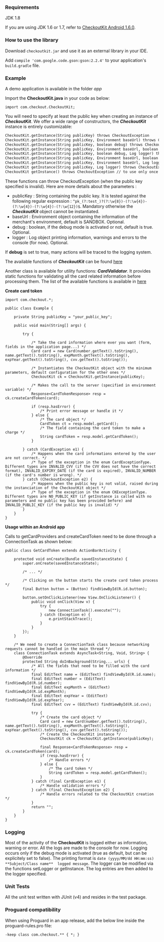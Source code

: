 ### Requirements

JDK 1.8

If you are using JDK 1.6 or 1.7, refer to [CheckoutKit Android 1.6.0](https://github.com/checkout/checkoutkit-android/tree/1.6.0).

### How to use the library

Download ```checkoutkit.jar``` and use it as an external library in your IDE.

Add ```compile 'com.google.code.gson:gson:2.2.4'``` to your application's ```build.gradle``` file.

### Example

A demo application is available in the folder *app*

Import the **CheckoutKit.java** in your code as below:
```
import com.checkout.CheckoutKit;
```

You will need to specify at least the public key when creating an instance of ***CheckoutKit***. We offer a wide range of constructors, the ***CheckoutKit*** instance is entirely customizable:

```html
CheckoutKit.getInstance(String publicKey) throws CheckoutException
CheckoutKit.getInstance(String publicKey, Environment baseUrl) throws CheckoutException
CheckoutKit.getInstance(String publicKey, boolean debug) throws CheckoutException
CheckoutKit.getInstance(String publicKey, Environment baseUrl, boolean debug) throws CheckoutException
CheckoutKit.getInstance(String publicKey, boolean debug, Log logger) throws CheckoutException
CheckoutKit.getInstance(String publicKey, Environment baseUrl, boolean debug, Log logger) throws CheckoutException
CheckoutKit.getInstance(String publicKey, Environment baseUrl, Log logger) throws CheckoutException
CheckoutKit getInstance(String publicKey, Log logger) throws CheckoutException
CheckoutKit getInstance() throws CheckoutException // to use only once the CheckoutKit object has been instantiated, otherwise throws a CheckoutException
```

These functions can throw CheckoutException (when the public key specified is invalid).
Here are more details about the parameters :
- publicKey : String containing the public key. It is tested against the following regular expression : ```^pk_(?:test_)?(?:\w{8})-(?:\w{4})-(?:\w{4})-(?:\w{4})-(?:\w{12})$```. Mandatory otherwise the ***CheckoutKit*** object cannot be instantiated.
- baseUrl : Environment object containing the information of the merchant's environment, default is SANDBOX. Optional.
- debug : boolean, if the debug mode is activated or not, default is true. Optional.
- logger : Log object printing information, warnings and errors to the console (for now). Optional.

If **debug** is set to true, many actions will be traced to the logging system.

The available functions of ***CheckoutKit*** can be found [here](http://docs.checkout.com/mobile/android-kit/reference/checkoutkit)

Another class is available for utility functions: ***CardValidator***. It provides static functions for validating all the card related information before processing them. The list of the available functions is available in [here](http://docs.checkout.com/mobile/android-kit/reference/cardvalidator)


**Create card token**

```
import com.checkout.*;

public class Example {

    private String publicKey = "your_public_key";

    public void main(String[] args) {

        try {

            /* Take the card information where ever you want (form, fields in the application page...) */
            Card card = new Card(number.getText().toString(), name.getText().toString(), expMonth.getText().toString(), expYear.getText().toString(), cvv.getText().toString());

            /* Instantiates the CheckoutKit object with the minimum parameters, default configuration for the other ones */
            CheckoutKit ck = CheckoutKit.getInstance(publicKey);

            /* Makes the call to the server (specified in environment variable) */
            Response<CardTokenResponse> resp = ck.createCardToken(card);

            if (resp.hasError) {
                /* Print error message or handle it */
            } else {
                /* The card object */
                CardToken ct = resp.model.getCard();
                /* The field containing the card token to make a charge */
                String cardToken = resp.model.getCardToken();
            }

        } catch (CardException e1) {
            /* Happens when the card informations entered by the user are not correct. */
            /* Type of the exception in the enum CardExceptionType. Different types are INVALID_CVV (if the CVV does not have the correct format), INVALID_EXPIRY_DATE (if the card is expired), INVALID_NUMBER (if the card's number is wrong). */
        } catch (CheckoutException e2) {
            /* Happens when the public key is not valid, raised during the instanciation of the CheckoutKit object */
            /* Type of the exception in the enum CKExceptionType. Different types are NO_PUBLIC_KEY (if getInstance is called with no parameters and no public key has been provided before) and INVALID_PUBLIC_KEY (if the public key is invalid) */
        }
    }
}
```

**Usage within an Android app**

Calls to getCardProviders and createCardToken need to be done through a ConnectionTask as shown below:

```
public class GetCardToken extends ActionBarActivity {

    protected void onCreate(Bundle savedInstanceState) {
        super.onCreate(savedInstanceState);

        /* ... */

        /* Clicking on the button starts the create card token process */
        final Button button = (Button) findViewById(R.id.button);

        button.setOnClickListener(new View.OnClickListener() {
            public void onClick(View v) {
                try {
                    new ConnectionTask().execute("");
                } catch (Exception e) {
                    e.printStackTrace();
                }
            }
        });
    }

    /* We need to create a ConnectionTask class because networking requests cannot be handled in the main thread */
    class ConnectionTask extends AsyncTask<String, Void, String> {
        @Override
        protected String doInBackground(String... urls) {
            /* All the fields that need to be filled with the card information */
            final EditText name = (EditText) findViewById(R.id.name);
            final EditText number = (EditText) findViewById(R.id.number);
            final EditText expMonth = (EditText) findViewById(R.id.expMonth);
            final EditText expYear = (EditText) findViewById(R.id.expYear);
            final EditText cvv = (EditText) findViewById(R.id.cvv);

            try {
                /* Create the card object */
                Card card = new Card(number.getText().toString(), name.getText().toString(), expMonth.getText().toString(), expYear.getText().toString(), cvv.getText().toString());
                /* Create the CheckoutKit instance */
                CheckoutKit ck = CheckoutKit.getInstance(publicKey);

                final Response<CardTokenResponse> resp = ck.createCardToken(card);
                if (resp.hasError) {
                    /* Handle errors */
                } else {
                    /* The card token */
                    String cardToken = resp.model.getCardToken();
                }
            } catch (final CardException e1) {
                /* Handle validation errors */
            } catch (final CheckoutException e2) {
                /* Handle errors related to the CheckoutKit creation */
            }
            return "";
        }
    }
}
```

### Logging

Most of the activity of the **CheckoutKit** is logged either as information, warning or error. All the logs are made to the console for now. Logging occurs only if the debug mode is activated (true as default, but can be explicitely set to false). The printing format is ```date (yyyy/MM/dd HH:mm:ss)  **Subject/Class name**  logged message```. The logger can be modified via the functions setLogger or getInstance. The log entries are then added to the logger specified.

### Unit Tests

All the unit test written with JUnit (v4) and resides in the test package.

### Proguard compatibility

When using Proguard in an app release, add the below line inside the proguard-rules.pro file:

```
-keep class com.checkout.** { *; }
```